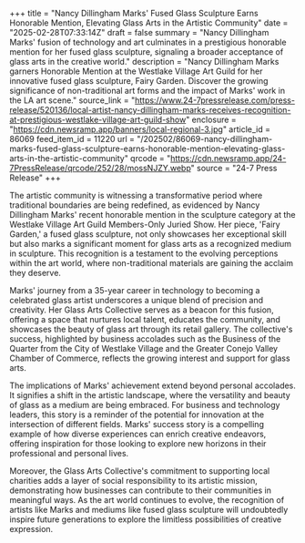 +++
title = "Nancy Dillingham Marks' Fused Glass Sculpture Earns Honorable Mention, Elevating Glass Arts in the Artistic Community"
date = "2025-02-28T07:33:14Z"
draft = false
summary = "Nancy Dillingham Marks' fusion of technology and art culminates in a prestigious honorable mention for her fused glass sculpture, signaling a broader acceptance of glass arts in the creative world."
description = "Nancy Dillingham Marks garners Honorable Mention at the Westlake Village Art Guild for her innovative fused glass sculpture, Fairy Garden. Discover the growing significance of non-traditional art forms and the impact of Marks' work in the LA art scene."
source_link = "https://www.24-7pressrelease.com/press-release/520136/local-artist-nancy-dillingham-marks-receives-recognition-at-prestigious-westlake-village-art-guild-show"
enclosure = "https://cdn.newsramp.app/banners/local-regional-3.jpg"
article_id = 86069
feed_item_id = 11220
url = "/202502/86069-nancy-dillingham-marks-fused-glass-sculpture-earns-honorable-mention-elevating-glass-arts-in-the-artistic-community"
qrcode = "https://cdn.newsramp.app/24-7PressRelease/qrcode/252/28/mossNJZY.webp"
source = "24-7 Press Release"
+++

<p>The artistic community is witnessing a transformative period where traditional boundaries are being redefined, as evidenced by Nancy Dillingham Marks' recent honorable mention in the sculpture category at the Westlake Village Art Guild Members-Only Juried Show. Her piece, 'Fairy Garden,' a fused glass sculpture, not only showcases her exceptional skill but also marks a significant moment for glass arts as a recognized medium in sculpture. This recognition is a testament to the evolving perceptions within the art world, where non-traditional materials are gaining the acclaim they deserve.</p><p>Marks' journey from a 35-year career in technology to becoming a celebrated glass artist underscores a unique blend of precision and creativity. Her Glass Arts Collective serves as a beacon for this fusion, offering a space that nurtures local talent, educates the community, and showcases the beauty of glass art through its retail gallery. The collective's success, highlighted by business accolades such as the Business of the Quarter from the City of Westlake Village and the Greater Conejo Valley Chamber of Commerce, reflects the growing interest and support for glass arts.</p><p>The implications of Marks' achievement extend beyond personal accolades. It signifies a shift in the artistic landscape, where the versatility and beauty of glass as a medium are being embraced. For business and technology leaders, this story is a reminder of the potential for innovation at the intersection of different fields. Marks' success story is a compelling example of how diverse experiences can enrich creative endeavors, offering inspiration for those looking to explore new horizons in their professional and personal lives.</p><p>Moreover, the Glass Arts Collective's commitment to supporting local charities adds a layer of social responsibility to its artistic mission, demonstrating how businesses can contribute to their communities in meaningful ways. As the art world continues to evolve, the recognition of artists like Marks and mediums like fused glass sculpture will undoubtedly inspire future generations to explore the limitless possibilities of creative expression.</p>